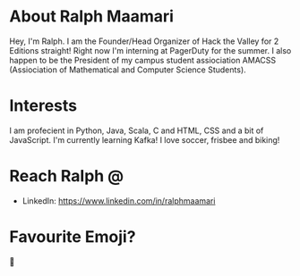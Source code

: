 # About Ralph Maamari
Hey, I'm Ralph. I am the Founder/Head Organizer of Hack the Valley for 2 Editions straight! Right now I'm interning at PagerDuty for the summer. I also happen to be the President of my campus student assiociation AMACSS (Assiociation of Mathematical and Computer Science Students).

# Interests
I am profecient in Python, Java, Scala, C and HTML, CSS and a bit of JavaScript. I'm currently learning Kafka!
I love soccer, frisbee and biking!


# Reach Ralph @
*  LinkedIn: https://www.linkedin.com/in/ralphmaamari

# Favourite Emoji?
:wolf:
